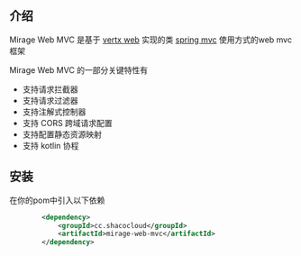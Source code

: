 ## 介绍

Mirage Web MVC 是基于 [vertx web](https://vertx-china.oschina.io/docs/vertx-web/java/) 实现的类 [spring mvc](https://docs.spring.io/spring-framework/docs/current/reference/html/web.html#spring-web) 使用方式的web mvc 框架

Mirage Web MVC 的一部分关键特性有

* 支持请求拦截器
* 支持请求过滤器
* 支持注解式控制器
* 支持 CORS 跨域请求配置
* 支持配置静态资源映射
* 支持 kotlin 协程

## 安装

在你的pom中引入以下依赖

```xml
        <dependency>
            <groupId>cc.shacocloud</groupId>
            <artifactId>mirage-web-mvc</artifactId>
        </dependency>
```

